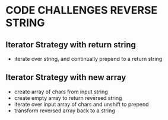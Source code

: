 # CODE CHALLENGES REVERSE STRING

## Iterator Strategy with return string

- iterate over string, and continually prepend to a return string

## Iterator Strategy with new array

- create array of chars from input string
- create empty array to return reversed string
- iterate over input array of chars and unshift to prepend
- transform reversed array back to a string
